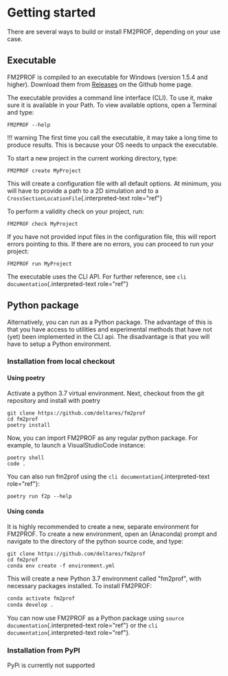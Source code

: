 # Getting started
There are several ways to build or install FM2PROF, depending on your use case.

## Executable

FM2PROF is compiled to an executable for Windows (version 1.5.4 and higher). Download them from [Releases](https://github.com/Deltares/Fm2Prof) on the Github home page.

The executable provides a command line interface (CLI). To use it, make
sure it is available in your Path. To view available options, open a
Terminal and type:

``` shell
FM2PROF --help
```

!!! warning
    The first time you call the executable, it may take a long time to
    produce results. This is because your OS needs to unpack the executable.


To start a new project in the current working directory, type:

``` shell
FM2PROF create MyProject
```

This will create a configuration file with all default options. At
minimum, you will have to provide a path to a 2D simulation and to a
`CrossSectionLocationFile`{.interpreted-text role="ref"}

To perform a validity check on your project, run:

``` shell
FM2PROF check MyProject
```

If you have not provided input files in the configuration file, this
will report errors pointing to this. If there are no errors, you can
proceed to run your project:

``` shell
FM2PROF run MyProject
```

The executable uses the CLI API. For further reference, see
`cli documentation`{.interpreted-text role="ref"}

## Python package

Alternatively, you can run as a Python package. The advantage of this is
that you have access to utilities and experimental methods that have not
(yet) been implemented in the CLI api. The disadvantage is that you will
have to setup a Python environment.

### Installation from local checkout

#### Using poetry

Activate a python 3.7 virtual environment. Next, checkout from the git
repository and install with poetry

``` shell
git clone https://github.com/deltares/fm2prof
cd fm2prof
poetry install
```

Now, you can import FM2PROF as any regular python package. For example,
to launch a VisualStudioCode instance:

``` shell
poetry shell
code .
```

You can also run fm2prof using the `cli documentation`{.interpreted-text
role="ref"}:

``` shell
poetry run f2p --help
```

#### Using conda

It is highly recommended to create a new, separate environment for
FM2PROF. To create a new environment, open an (Anaconda) prompt and
navigate to the directory of the python source code, and type:

``` shell
git clone https://github.com/deltares/fm2prof
cd fm2prof
conda env create -f environment.yml
```

This will create a new Python 3.7 environment called \"fm2prof\", with
necessary packages installed. To install FM2PROF:

``` bash
conda activate fm2prof
conda develop .
```

You can now use FM2PROF as a Python package using
`source documentation`{.interpreted-text role="ref"} or the
`cli documentation`{.interpreted-text role="ref"}.

### Installation from PyPI

PyPi is currently not supported
